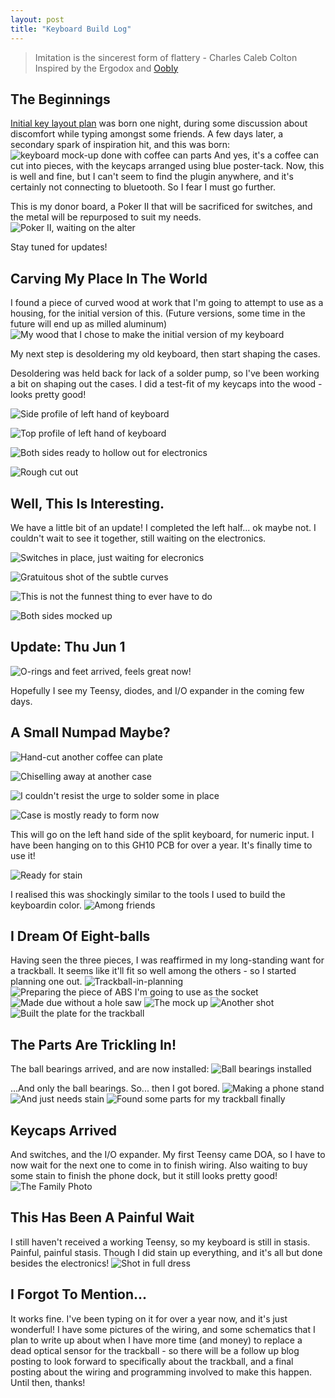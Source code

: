 ```yaml
---
layout: post
title: "Keyboard Build Log"
---
```


>Imitation is the sincerest form of flattery - Charles Caleb Colton
Inspired by the Ergodox and [Oobly](https://geekhack.org/index.php?topic=49721.0)

## The Beginnings

[Initial key layout plan](https://ptpb.pw/Objk) was born one night, during some discussion about discomfort while typing amongst some friends. A few days later, a secondary spark of inspiration hit, and this was born:
![keyboard mock-up done with coffee can parts](https://halfwit.github.io/docs/assets/images/IMG_20170518_020716.jpg "Coffee helps in so many ways...")
And yes, it's a coffee can cut into pieces, with the keycaps arranged using blue poster-tack.  Now, this is well and fine, but I can't seem to find the plugin anywhere, and it's certainly not connecting to bluetooth. So I fear I must go further.

This is my donor board, a Poker II that will be sacrificed for switches, and the metal will be repurposed to suit my needs. 
![Poker II, waiting on the alter](https://halfwit.github.io/docs/assets/images/IMG_20170518_152150.jpg "Poker II, waiting on the alter")

Stay tuned for updates!

## Carving My Place In The World

I found a piece of curved wood at work that I'm going to attempt to use as a housing, for the initial version of this. (Future versions, some time in the future will end up as milled aluminum) 
![My wood that I chose to make the initial version of my keyboard](https://halfwit.github.io/docs/assets/images/IMG_20170519_220330.jpg "Wood with subtle curve")

My next step is desoldering my old keyboard, then start shaping the cases.

Desoldering was held back for lack of a solder pump, so I've been working a bit on shaping out the cases. I did a test-fit of my keycaps into the wood - looks pretty good! 

![Side profile of left hand of keyboard](https://halfwit.github.io/docs/assets/images/IMG_20170523_003728.jpg "Side profile of left hand of keyboard")

![Top profile of left hand of keyboard](https://halfwit.github.io/docs/assets/images/IMG_20170523_002953.jpg "Top profile of left hand of keyboard")

![Both sides ready to hollow out for electronics](https://halfwit.github.io/docs/assets/images/IMG_20170523_104116.jpg "Both sides ready to hollow out for electronics")

![Rough cut out](https://halfwit.github.io/docs/assets/images/IMG_20170523_141729.jpg "Rough cut out")

## Well, This Is Interesting.

We have a little bit of an update! I completed the left half... ok maybe not. I couldn't wait to see it together, still waiting on the electronics.

![Switches in place, just waiting for elecronics](https://halfwit.github.io/docs/assets/images/IMG_20170525_162513.jpg)

![Gratuitous shot of the subtle curves](https://halfwit.github.io/docs/assets/images/IMG_20170525_170111.jpg)

![This is not the funnest thing to ever have to do](https://halfwit.github.io/docs/assets/images/IMG_20170525_143918.jpg)

![Both sides mocked up](https://halfwit.github.io/docs/assets/images/IMG_20170527_014446.jpg)

## Update: Thu Jun 1

![O-rings and feet arrived, feels great now!](https://halfwit.github.io/docs/assets/images/IMG_20170601_161206.jpg)

Hopefully I see my Teensy, diodes, and I/O expander in the coming few days.

## A Small Numpad Maybe?

![Hand-cut another coffee can plate](https://halfwit.github.io/docs/assets/images/IMG_20170606_221715.jpg)

![Chiselling away at another case](https://halfwit.github.io/docs/assets/images/IMG_20170606_230033.jpg)

![I couldn't resist the urge to solder some in place](https://halfwit.github.io/docs/assets/images/IMG_20170606_222533.jpg)

![Case is mostly ready to form now](https://halfwit.github.io/docs/assets/images/IMG_20170606_233629.jpg)

This will go on the left hand side of the split keyboard, for numeric input. 
I have been hanging on to this GH10 PCB for over a year. It's finally time to use it!

![Ready for stain](https://halfwit.github.io/docs/assets/images/IMG_20170607_095739.jpg)

I realised this was shockingly similar to the tools I used to build the keyboardin color.
![Among friends](https://halfwit.github.io/docs/assets/images/IMG_20170607_155929.jpg)

## I Dream Of Eight-balls

Having seen the three pieces, I was reaffirmed in my long-standing want for a trackball. It seems like it'll fit so well among the others - so I started planning one out.
![Trackball-in-planning](https://halfwit.github.io/docs/assets/images/IMG_20170608_132502.jpg)
![Preparing the piece of ABS I'm going to use as the socket](https://halfwit.github.io/docs/assets/images/IMG_20170609_142417.jpg)
![Made due without a hole saw](https://halfwit.github.io/docs/assets/images/IMG_20170609_145911.jpg)
![The mock up](https://halfwit.github.io/docs/assets/images/IMG_20170609_212645.jpg)
![Another shot](https://halfwit.github.io/docs/assets/images/IMG_20170609_212654.jpg)
![Built the plate for the trackball](https://halfwit.github.io/docs/assets/images/IMG_20170619_170201.jpg)

## The Parts Are Trickling In!

The ball bearings arrived, and are now installed:
![Ball bearings installed](https://halfwit.github.io/docs/assets/images/IMG_20170628_231900.jpg)

...And only the ball bearings. So... then I got bored.
![Making a phone stand](https://halfwit.github.io/docs/assets/images/IMG_20170630_144605.jpg)
![And just needs stain](https://halfwit.github.io/docs/assets/images/smssecure-2017-06-30-194052-1.jpg)
![Found some parts for my trackball finally](https://halfwit.github.io/docs/assets/images/IMG_20170704_143004.jpg)

## Keycaps Arrived

And switches, and the I/O expander. My first Teensy came DOA, so I have to now wait for the next one to come in to finish wiring. Also waiting to buy some stain to finish the phone dock, but it still looks pretty good!
![The Family Photo](https://halfwit.github.io/docs/assets/images/IMG_20170706_134717.jpg)

## This Has Been A Painful Wait

I still haven't received a working Teensy, so my keyboard is still in stasis. Painful, painful stasis. Though I did stain up everything, and it's all but done besides the electronics! 
![Shot in full dress](https://halfwit.github.io/docs/assets/images/IMG_20170725_140542.jpg)

## I Forgot To Mention...

It works fine. I've been typing on it for over a year now, and it's just wonderful! I have some pictures of the wiring, and some schematics that I plan to write up about when I have more time (and money) to replace a dead optical sensor for the trackball - so there will be a follow up blog posting to look forward to specifically about the trackball, and a final posting about the wiring and programming involved to make this happen. Until then, thanks! 
